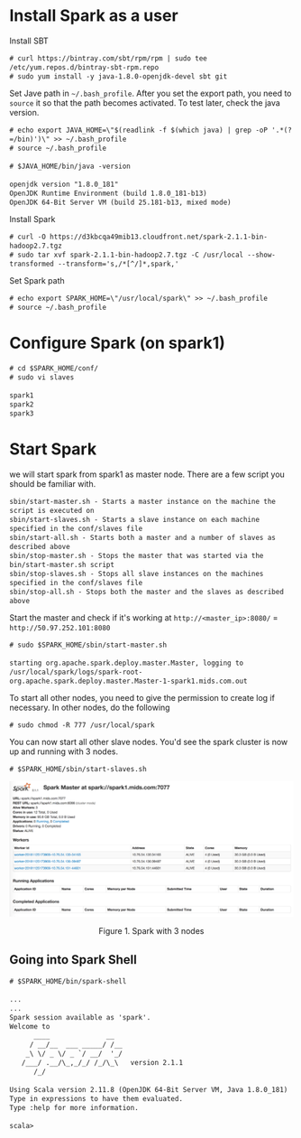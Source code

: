 # Install Spark as a user

Install SBT
```
# curl https://bintray.com/sbt/rpm/rpm | sudo tee /etc/yum.repos.d/bintray-sbt-rpm.repo
# sudo yum install -y java-1.8.0-openjdk-devel sbt git
```
Set Jave path in `~/.bash_profile`. After you set the export path, you need to `source` it so that the path becomes activated. To test later, check the java version.
```
# echo export JAVA_HOME=\"$(readlink -f $(which java) | grep -oP '.*(?=/bin)')\" >> ~/.bash_profile
# source ~/.bash_profile

# $JAVA_HOME/bin/java -version

openjdk version "1.8.0_181"
OpenJDK Runtime Environment (build 1.8.0_181-b13)
OpenJDK 64-Bit Server VM (build 25.181-b13, mixed mode)
```
Install Spark
```
# curl -O https://d3kbcqa49mib13.cloudfront.net/spark-2.1.1-bin-hadoop2.7.tgz 
# sudo tar xvf spark-2.1.1-bin-hadoop2.7.tgz -C /usr/local --show-transformed --transform='s,/*[^/]*,spark,'
```
Set Spark path
```
# echo export SPARK_HOME=\"/usr/local/spark\" >> ~/.bash_profile
# source ~/.bash_profile
```
# Configure Spark (on spark1)

```
# cd $SPARK_HOME/conf/
# sudo vi slaves

spark1
spark2
spark3
```

# Start Spark
we will start spark from spark1 as master node. There are a few script you should be familiar with.  
```
sbin/start-master.sh - Starts a master instance on the machine the script is executed on
sbin/start-slaves.sh - Starts a slave instance on each machine specified in the conf/slaves file
sbin/start-all.sh - Starts both a master and a number of slaves as described above
sbin/stop-master.sh - Stops the master that was started via the bin/start-master.sh script
sbin/stop-slaves.sh - Stops all slave instances on the machines specified in the conf/slaves file
sbin/stop-all.sh - Stops both the master and the slaves as described above
```

Start the master and check if it's working at `http://<master_ip>:8080/` = `http://50.97.252.101:8080`
```
# sudo $SPARK_HOME/sbin/start-master.sh

starting org.apache.spark.deploy.master.Master, logging to /usr/local/spark/logs/spark-root-org.apache.spark.deploy.master.Master-1-spark1.mids.com.out
```
To start all other nodes, you need to give the permission to create log if necessary. In other nodes, do the following
```
# sudo chmod -R 777 /usr/local/spark
```
You can now start all other slave nodes. You'd see the spark cluster is now up and running with 3 nodes. 
```
# $SPARK_HOME/sbin/start-slaves.sh
```

<p align="center">
<img src="img/spark_user_workers.png" width="800"></p>
<p align="center">Figure 1. Spark with 3 nodes</p>

## Going into Spark Shell

```
# $SPARK_HOME/bin/spark-shell

...
...
Spark session available as 'spark'.
Welcome to
      ____              __
     / __/__  ___ _____/ /__
    _\ \/ _ \/ _ `/ __/  '_/
   /___/ .__/\_,_/_/ /_/\_\   version 2.1.1
      /_/
         
Using Scala version 2.11.8 (OpenJDK 64-Bit Server VM, Java 1.8.0_181)
Type in expressions to have them evaluated.
Type :help for more information.

scala>
```

